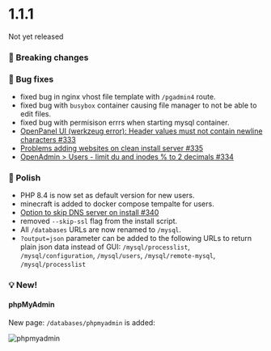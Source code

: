 # 1.1.1

Not yet released


### 🚀 Breaking changes


### 🐛 Bug fixes
- fixed bug in nginx vhost file template with `/pgadmin4` route.
- fixed bug with `busybox` container causing file manager to not be able to edit files.
- fixed bug with permisison errrs when starting mysql container.
- [OpenPanel UI (werkzeug error): Header values must not contain newline characters #333](https://github.com/stefanpejcic/OpenPanel/issues/333)
- [Problems adding websites on clean install server #335](https://github.com/stefanpejcic/OpenPanel/issues/335)
- [OpenAdmin > Users - limit du and inodes % to 2 decimals #334](https://github.com/stefanpejcic/OpenPanel/issues/334)

### 💅 Polish
- PHP 8.4 is now set as default version for new users.
- minecraft is added to docker compose tempalte for users.
- [Option to skip DNS server on install #340](https://github.com/stefanpejcic/OpenPanel/issues/340)
- removed `--skip-ssl` flag from the install script.
- All `/databases` URLs are now renamed to `/mysql`.
- `?output=json` parameter can be added to the following URLs to return plain json data instead of GUI: `/mysql/processlist`, `/mysql/configuration`, `/mysql/users`, `/mysql/remote-mysql`, `/mysql/processlist`

### 💡 New!

#### phpMyAdmin

New page: `/databases/phpmyadmin` is added:

![phpmyadmin](https://i.postimg.cc/8TqVvXrJ/2025-03-05-17-19.png)
